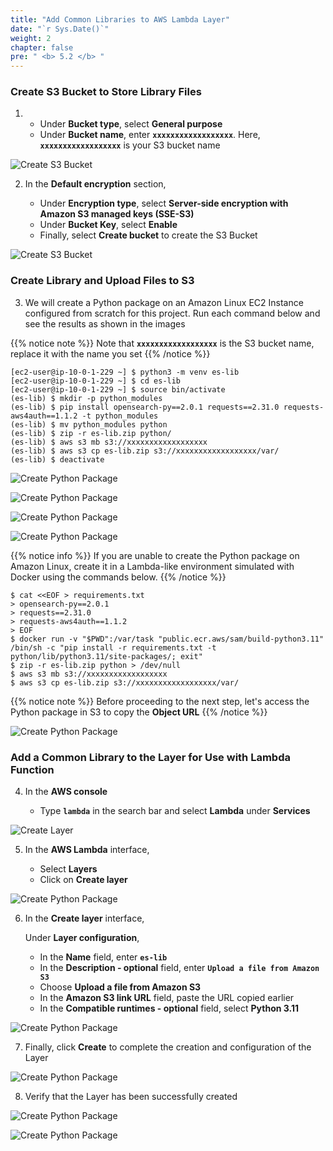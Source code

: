 ```yaml
---
title: "Add Common Libraries to AWS Lambda Layer"
date: "`r Sys.Date()`"
weight: 2
chapter: false
pre: " <b> 5.2 </b> "
---
```


### Create S3 Bucket to Store Library Files

1. - Under **Bucket type**, select **General purpose**
   - Under **Bucket name**, enter **`xxxxxxxxxxxxxxxxxx`**. Here, **`xxxxxxxxxxxxxxxxxx`** is your S3 bucket name

![Create S3 Bucket](/images/5.2-IngestRealTimeData/createlayer-0002.png?featherlight=false&width=70pc)

2. In the **Default encryption** section,

   - Under **Encryption type**, select **Server-side encryption with Amazon S3 managed keys (SSE-S3)**
   - Under **Bucket Key**, select **Enable**
   - Finally, select **Create bucket** to create the S3 Bucket

![Create S3 Bucket](/images/5.2-IngestRealTimeData/createlayer-0003.png?featherlight=false&width=70pc)

### Create Library and Upload Files to S3

3. We will create a Python package on an Amazon Linux EC2 Instance configured from scratch for this project. Run each command below and see the results as
   shown in the images

{{% notice note %}}
Note that **`xxxxxxxxxxxxxxxxxx`** is the S3 bucket name, replace it with the name you set
{{% /notice %}}

```shell script
[ec2-user@ip-10-0-1-229 ~] $ python3 -m venv es-lib
[ec2-user@ip-10-0-1-229 ~] $ cd es-lib
[ec2-user@ip-10-0-1-229 ~] $ source bin/activate
(es-lib) $ mkdir -p python_modules
(es-lib) $ pip install opensearch-py==2.0.1 requests==2.31.0 requests-aws4auth==1.1.2 -t python_modules
(es-lib) $ mv python_modules python
(es-lib) $ zip -r es-lib.zip python/
(es-lib) $ aws s3 mb s3://xxxxxxxxxxxxxxxxxx
(es-lib) $ aws s3 cp es-lib.zip s3://xxxxxxxxxxxxxxxxxx/var/
(es-lib) $ deactivate
```

![Create Python Package](/images/5.2-IngestRealTimeData/createlayer-0001.png?featherlight=false&width=70pc)

![Create Python Package](/images/5.2-IngestRealTimeData/createlayer-0004.png?featherlight=false&width=70pc)

![Create Python Package](/images/5.2-IngestRealTimeData/createlayer-0005.png?featherlight=false&width=70pc)

![Create Python Package](/images/5.2-IngestRealTimeData/createlayer-0006.png?featherlight=false&width=70pc)

{{% notice info %}}
If you are unable to create the Python package on Amazon Linux, create it in a Lambda-like environment simulated with Docker using the commands below.
{{% /notice %}}

```shell script
$ cat <<EOF > requirements.txt
> opensearch-py==2.0.1
> requests==2.31.0
> requests-aws4auth==1.1.2
> EOF
$ docker run -v "$PWD":/var/task "public.ecr.aws/sam/build-python3.11" /bin/sh -c "pip install -r requirements.txt -t python/lib/python3.11/site-packages/; exit"
$ zip -r es-lib.zip python > /dev/null
$ aws s3 mb s3://xxxxxxxxxxxxxxxxxx
$ aws s3 cp es-lib.zip s3://xxxxxxxxxxxxxxxxxx/var/
```

{{% notice note %}}
Before proceeding to the next step, let's access the Python package in S3 to copy the **Object URL**
{{% /notice %}}

![Create Python Package](/images/5.2-IngestRealTimeData/createlayer-0009.png?featherlight=false&width=70pc)

### Add a Common Library to the Layer for Use with Lambda Function

4. In the **AWS console**

   - Type **`lambda`** in the search bar and select **Lambda** under **Services**

![Create Layer](/images/5.2-IngestRealTimeData/createlayer-0007.png?featherlight=false&width=70pc)

5. In the **AWS Lambda** interface,

   - Select **Layers**
   - Click on **Create layer**

![Create Python Package](/images/5.2-IngestRealTimeData/createlayer-0008.png?featherlight=false&width=70pc)

6. In the **Create layer** interface,

   Under **Layer configuration**,

   - In the **Name** field, enter **`es-lib`**
   - In the **Description - optional** field, enter **`Upload a file from Amazon S3`**
   - Choose **Upload a file from Amazon S3**
   - In the **Amazon S3 link URL** field, paste the URL copied earlier
   - In the **Compatible runtimes - optional** field, select **Python 3.11**

![Create Python Package](/images/5.2-IngestRealTimeData/createlayer-00010.png?featherlight=false&width=70pc)

7. Finally, click **Create** to complete the creation and configuration of the Layer

![Create Python Package](/images/5.2-IngestRealTimeData/createlayer-00011.png?featherlight=false&width=70pc)

8. Verify that the Layer has been successfully created

![Create Python Package](/images/5.2-IngestRealTimeData/createlayer-00012.png?featherlight=false&width=70pc)

![Create Python Package](/images/5.2-IngestRealTimeData/createlayer-00013.png?featherlight=false&width=70pc)
